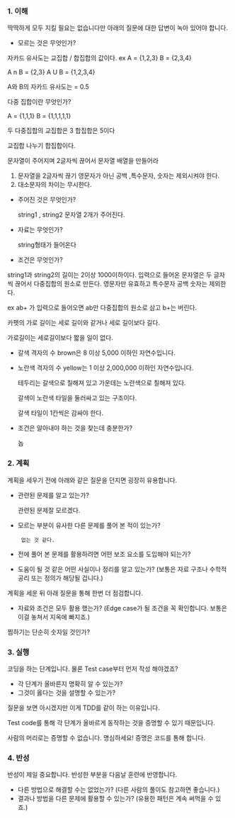 ### 1. 이해

딱딱하게 모두 지킬 필요는 없습니다만 아래의 질문에 대한 답변이 녹아 있어야 합니다.

- 모르는 것은 무엇인가?

 자카드 유사도는 교집합 / 합집합의 값이다.
ex A = {1,2,3} B = {2,3,4}

A n B = {2,3}
A U B = {1,2,3,4} 

A와 B의 자카드 유사도는 = 0.5

다중 집합이란 무엇인가?

A = {1,1,1}
B = {1,1,1,1,1} 

두 다중집합의 교집합은 3 합집합은 5이다

교집합 나누기 합집합이다. 

문자열이 주어지며 2글자씩 끊어서 문자열 배열을 만들어라

1. 문자열을 2글자씩 끊기 영문자가 아닌 공백 ,특수문자, 숫자는 제외시켜야 한다.
2. 대소문자의 차이는 무시한다. 

- 주어진 것은 무엇인가?

  string1 , string2 문자열 2개가 주어진다.

- 자료는 무엇인가?

  string형태가 들어온다

- 조건은 무엇인가?

string1과 string2의 길이는 2이상 1000이하이다.
입력으로 들어온 문자열은 두 글자씩 끊어서 다중집합의 원소로 만든다.
영문자만 유효하고 특수문자 공백 숫자는 제외한다. 

ex ab+ 가 입력으로 들어오면 ab만 다중집합의 원소로 삼고 b+는 버린다.


카펫의 가로 길이는 세로 길이와 같거나 세로 길이보다 길다.

가로길이는 세로길이보다 짧을 일이 없다.

- 갈색 격자의 수 brown은 8 이상 5,000 이하인 자연수입니다.
- 노란색 격자의 수 yellow는 1 이상 2,000,000 이하인 자연수입니다.


    테두리는 갈색으로 칠해져 있고 가운데는 노란색으로 칠해져 있다. 
    
    갈색이 노란색 타일을 둘러싸고 있는 구조이다.
    
    갈색 타일이 1칸씩은 감싸야 한다.

- 조건은 알아내야 하는 것을 찾는데 충분한가?

  놉


### 2. 계획

계획을 세우기 전에 아래와 같은 질문을 던지면 굉장히 유용합니다.

- 관련된 문제를 알고 있는가?

  관련된 문제잘 모르겠다.

- 모르는 부분이 유사한 다른 문제를 풀어 본 적이 있는가?

       없는 것 같다.

- 전에 풀어 본 문제를 활용하려면 어떤 보조 요소를 도입해야 되는가?
- 도움이 될 것 같은 어떤 사실이나 정리를 알고 있는가? (보통은 자료 구조나 수학적 공리 또는 정의가 해당될 겁니다.)

계획을 세운 뒤 아래 질문을 통해 한번 더 점검합니다.

- 자료와 조건은 모두 활용 했는가? (Edge case가 될 조건을 꼭 확인합니다. 보통은 이걸 놓쳐서 지옥에 빠지죠.)

찜하기는 단순히 숫자일 것인가?

### 3. 실행

코딩을 하는 단계입니다. 물론 Test case부터 먼저 작성 해야겠죠?

- 각 단계가 올바른지 명확히 알 수 있는가?
- 그것이 옳다는 것을 설명할 수 있는가?

질문을 보면 아시겠지만 이게 TDD를 같이 하는 이유입니다.

Test code를 통해 각 단계가 올바르게 동작하는 것을 증명할 수 있기 때문입니다.

사람의 머리로는 증명할 수 없습니다. 명심하세요! 증명은 코드를 통해 합니다.

### 4. 반성

반성이 제일 중요합니다. 반성한 부분을 다음날 훈련에 반영합니다.

- 다른 방법으로 해결할 수는 없었는가? (다른 사람의 풀이도 참고하면 좋습니다.)
- 결과나 방법을 다른 문제에 활용할 수 있는가? (유용한 패턴은 계속 써먹을 수 있죠.)